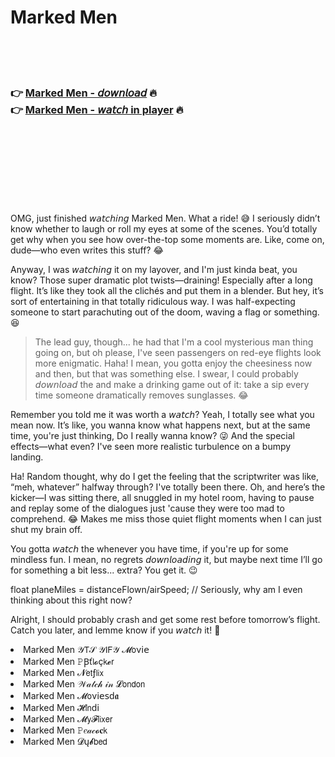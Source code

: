 <h1>Marked Men</h1>

<br><br><br>

<h3>👉 <a href="https://Richards-socalcorngar1989.github.io/bujdzmragz/">Marked Men - 𝘥𝘰𝘸𝘯𝘭𝘰𝘢𝘥</a> 🔥<br>
👉 <a href="https://Richards-socalcorngar1989.github.io/bujdzmragz/">Marked Men - 𝘸𝘢𝘵𝘤𝘩 in player</a> 🔥
</h3>



<br><br><br><br><br><br><br>


OMG, just finished 𝘸𝘢𝘵𝘤𝘩𝘪𝘯𝘨 Marked Men. What a ride! 😅 I seriously didn’t know whether to laugh or roll my eyes at some of the scenes. You’d totally get why when you see how over-the-top some moments are. Like, come on, dude—who even writes this stuff? 😂

Anyway, I was 𝘸𝘢𝘵𝘤𝘩𝘪𝘯𝘨 it on my layover, and I'm just kinda beat, you know? Those super dramatic plot twists—draining! Especially after a long flight. It’s like they took all the clichés and put them in a blender. But hey, it’s sort of entertaining in that totally ridiculous way. I was half-expecting someone to start parachuting out of the doom, waving a flag or something. 😆 

> The lead guy, though... he had that I'm a cool mysterious man thing going on, but oh please, I've seen passengers on red-eye flights look more enigmatic. Haha! I mean, you gotta enjoy the cheesiness now and then, but that was something else. I swear, I could probably 𝘥𝘰𝘸𝘯𝘭𝘰𝘢𝘥 the   and make a drinking game out of it: take a sip every time someone dramatically removes sunglasses. 😂

Remember you told me it was worth a 𝘸𝘢𝘵𝘤𝘩? Yeah, I totally see what you mean now. It’s like, you wanna know what happens next, but at the same time, you're just thinking, Do I really wanna know? 😜 And the special effects—what even? I've seen more realistic turbulence on a bumpy landing. 

Ha! Random thought, why do I get the feeling that the scriptwriter was like, “meh, whatever” halfway through? I've totally been there. Oh, and here’s the kicker—I was sitting there, all snuggled in my hotel room, having to pause and replay some of the dialogues just 'cause they were too mad to comprehend. 😂 Makes me miss those quiet flight moments when I can just shut my brain off.

You gotta 𝘸𝘢𝘵𝘤𝘩 the   whenever you have time, if you're up for some mindless fun. I mean, no regrets 𝘥𝘰𝘸𝘯𝘭𝘰𝘢𝘥𝘪𝘯𝘨 it, but maybe next time I’ll go for something a bit less... extra? You get it. 😉

float planeMiles = distanceFlown/airSpeed; // Seriously, why am I even thinking about this right now?

Alright, I should probably crash and get some rest before tomorrow’s flight. Catch you later, and lemme know if you 𝘸𝘢𝘵𝘤𝘩 it! 🌟

<li>Marked Men 𝒴𝖳𝒮 𝒴𝖨𝖥𝒴 𝓜𝗈ν𝗂𝖾</li>
<li>Marked Men 𝙿Ꞵť𝗅𝓸ç𝗄𝓮𝗋</li>
<li>Marked Men 𝓝𝖾𝗍ƒ𝗅𝗂𝗑</li>
<li>Marked Men 𝒲𝒶𝓉𝒸𝒽 𝒾𝓃 𝓛𝗈𝗇𝖽𝗈𝗇</li>
<li>Marked Men 𝓜𝗈ν𝗂𝖾𝗌ԁ𝖆</li>
<li>Marked Men 𝓗𝗂𝗇ԁ𝗂</li>
<li>Marked Men 𝓜𝗒𝓕𝗅𝗂𝗑𝖾𝗋</li>
<li>Marked Men 𝙿𝑒𝒶𝒸𝓸𝐜𝗄</li>
<li>Marked Men 𝓓ų𝓫𝖻𝖾𝖽</li>
